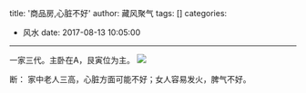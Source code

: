 title: '商品房,心脏不好'
author: 藏风聚气
tags: []
categories:
  - 风水
date: 2017-08-13 10:05:00
---


一家三代。主卧在A，艮寅位为主。
![](http://fs-image.pull.net.cn/17-8-13/92589222.jpg!800)


断：
家中老人三高，心脏方面可能不好；女人容易发火，脾气不好。


